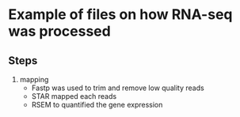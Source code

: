# Example of files on how RNA-seq was processed

## Steps
1. mapping
    - Fastp was used to trim and remove low quality reads
    - STAR mapped each reads
    - RSEM to quantified the gene expression